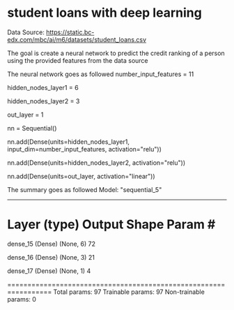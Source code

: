 # student loans with deep learning

Data Source: https://static.bc-edx.com/mbc/ai/m6/datasets/student_loans.csv

The goal is create a neural network to predict the credit ranking of a person using the provided features from the data source 

The neural network goes as followed
number_input_features = 11

hidden_nodes_layer1 = 6

hidden_nodes_layer2 = 3

out_layer = 1

nn = Sequential()

nn.add(Dense(units=hidden_nodes_layer1, input_dim=number_input_features, activation="relu"))

nn.add(Dense(units=hidden_nodes_layer2, activation="relu"))

nn.add(Dense(units=out_layer, activation="linear"))

The summary goes as followed
Model: "sequential_5"
_________________________________________________________________
 Layer (type)                Output Shape              Param #   
=================================================================
 dense_15 (Dense)            (None, 6)                 72        
                                                                 
 dense_16 (Dense)            (None, 3)                 21        
                                                                 
 dense_17 (Dense)            (None, 1)                 4         
                                                                 
=================================================================
Total params: 97
Trainable params: 97
Non-trainable params: 0


